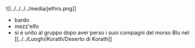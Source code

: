 ![[../../../../media/jethro.png]]
- bardo
- mezz'elfo
- si é unito al gruppo dopo aver perso i suoi compagni del morso Blu nel [[../../Luoghi/Korath/Deserto di Korath]] 